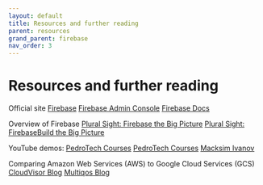 ```yaml
---
layout: default
title: Resources and further reading
parent: resources
grand_parent: firebase
nav_order: 3
---
```


# Resources and further reading

Official site
[Firebase](https://firebase.google.com/)
[Firebase Admin Console]((https://console.firebase.google.com/))
[Firebase Docs](https://firebase.google.com/docs)

Overview of Firebase
[Plural Sight: Firebase the Big Picture](https://app.pluralsight.com/library/courses/google-firebase-big-picture/table-of-contents)
[Plural Sight: FirebaseBuild the Big Picture](https://app.pluralsight.com/library/courses/firebase-build-big-picture/table-of-contents)

YouTube demos:
[PedroTech Courses](https://www.youtube.com/watch?v=2hR-uWjBAgw&t=5349s)
[PedroTech Courses](https://github.com/machadop1407/react-firebase-course)
[Macksim Ivanov](https://www.youtube.com/watch?v=unr4s3jd9qA])

Comparing Amazon Web Services (AWS) to Google Cloud Services (GCS)
[CloudVisor Blog](https://cloudvisor.co/blog/aws-vs-firebase/)
[Multiqos Blog](https://multiqos.com/blogs/firebase-vs-aws-comparisons/)
